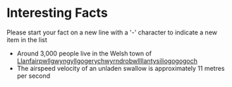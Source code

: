 # Interesting Facts

Please start your fact on a new line with a '-' character to indicate a new item in the list

 - Around 3,000 people live in the Welsh town of [Llanfairpwllgwyngyllgogerychwyrndrobwllllantysiliogogogoch](https://en.wikipedia.org/wiki/Llanfairpwllgwyngyll)
 - The airspeed velocity of an unladen swallow is approximately 11 metres per second


